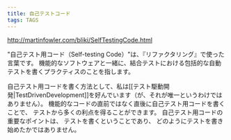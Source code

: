 ```yaml
---
title: 自己テストコード
tags: TAGS
---
```


http://martinfowler.com/bliki/SelfTestingCode.html

"自己テスト用コード（Self-testing Code）"は、『リファクタリング』で使った言葉です。
機能的なソフトウェアと一緒に、結合テストにおける包括的な自動テストを書くプラクティスのことを指します。

自己テスト用コードを書く方法として、私は[[テスト駆動開発|TestDrivenDevelopment]]を好んでいます（が、それが唯一というわけではありません）。
機能的なコードの直前ではなく直後に自己テスト用コードを書くことで、
テストから多くの利点を得ることができます。
自己テスト用コードの重要なポイントは、
テストを書くということであり、
どのようにテストを書き始めたかではありません。

